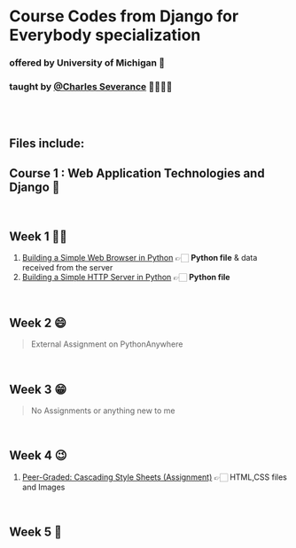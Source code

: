 # Course Codes from **Django for Everybody** specialization

### offered by **University of Michigan** 🏫

### taught by **[@Charles Severance](https://github.com/csev)** 👨🏻‍🏫👑

<br>
<br>

## Files include:

## Course 1 : **Web Application Technologies and Django** 🤨

<br>

## Week 1 👶🏻

1. [Building a Simple Web Browser in Python](SimpleWebBrowserPy) 👉🏻 **Python file** & data received from the server
2. [Building a Simple HTTP Server in Python](SimpleHTTPServerPy) 👉🏻 **Python file**

<br>

## Week 2 😄

> External Assignment on PythonAnywhere

<br>

## Week 3 😁

> No Assignments or anything new to me

<br>

## Week 4 😉

1. [Peer-Graded: Cascading Style Sheets (Assignment)](CSS:Assignment) 👉🏻 HTML,CSS files and Images

<br>

## Week 5 🖤
